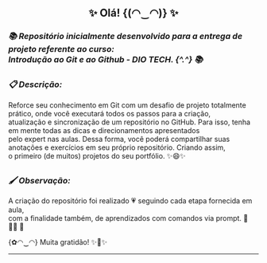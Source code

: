 <h2 align="center"> ✨ Olá! {(◠‿◠)} ✨ </h2>

***<h3> 📚 Repositório inicialmente desenvolvido para a entrega de projeto referente ao curso: <br/>
Introdução ao Git e ao Github - DIO TECH. {^.^} :books: </h3>*** 

***<h3> :clipboard: Descrição: </h3>*** 

Reforce seu conhecimento em Git com um desafio de projeto totalmente prático, onde você executará todos os passos para a criação, <br/> atualização 
e sincronização de um repositório no GitHub. Para isso, tenha em mente todas as dicas e direcionamentos apresentados <br/>
pelo expert nas aulas. Dessa forma, você poderá compartilhar suas anotações e exercícios em seu próprio repositório. Criando assim, <br/>
o primeiro (de muitos) projetos do seu portfólio. ✨:smile:✨

<h2 :smile: </h2>

***<h3> 🖌️  Observação: </h3>*** A criação do repositório foi realizado 💗 seguindo cada etapa fornecida em aula, <br/>
com a finalidade também, de aprendizados com comandos via prompt. 💛 👩‍💻 🧡
  
{✿◠‿◠} Muita gratidão! ✨🤗✨
___
